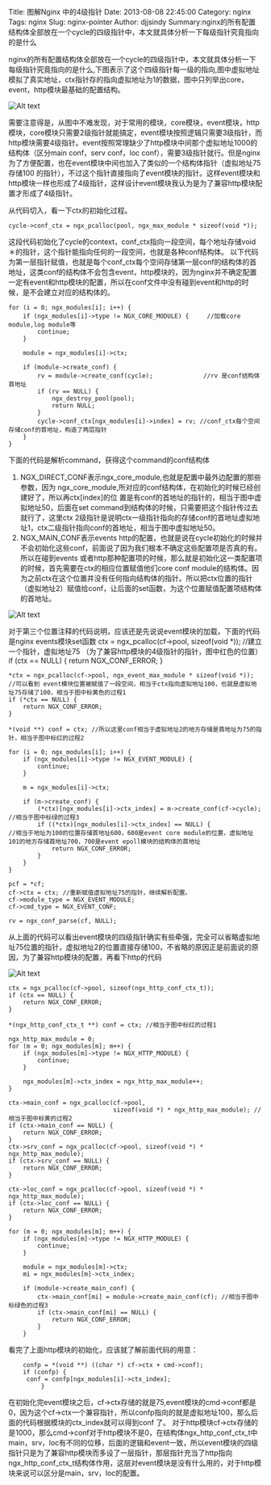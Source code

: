 Title: 图解Nginx 中的4级指针 
Date: 2013-08-08 22:45:00
Category: nginx
Tags: nginx
Slug: nginx-pointer
Author: djjsindy
Summary:nginx的所有配置结构体全部放在一个cycle的四级指针中，本文就具体分析一下每级指针究竟指向的是什么

 
 
   
   nginx的所有配置结构体全部放在一个cycle的四级指针中，本文就具体分析一下每级指针究竟指向的是什么,下图表示了这个四级指针每一级的指向,图中虚拟地址模拟了真实地址，ctx指针存的指向虚拟地址为1的数据，图中只列举出core，event，http模块最基础的配置结构。
   				
   				
   				   
       
![Alt text](https://lh6.googleusercontent.com/-EvDQj2yRuCU/UhCCwPNtrFI/AAAAAAAAAJw/QPY2xNu2zzM/s576/Screen%2520Shot%25202013-08-08%2520at%252010.33.57%2520PM.png)

 需要注意得是，从图中不难发现，对于常用的模块，core模块，event模块，http模块，core模块只需要2级指针就能搞定，event模块按照逻辑只需要3级指针，而http模块需要4级指针。event按照常理缺少了http模块中间那个虚拟地址1000的结构体（区分main conf，serv conf，loc conf），需要3级指针就行。但是nginx为了方便配置，也在event模块中间也加入了类似的一个结构体指针（虚拟地址75存储100 的指针），不过这个指针直接指向了event模块的指针。这样event模块和http模块一样也形成了4级指针，这样设计event模块我认为是为了兼容http模块配置才形成了4级指针。

   从代码切入，看一下ctx的初始化过程。
   
	cycle->conf_ctx = ngx_pcalloc(pool, ngx_max_module * sizeof(void *));
 这段代码初始化了cycle的context，conf_ctx指向一段空间，每个地址存储void ＊的指针，这个指针能指向任何的一段空间，也就是各种conf结构体。
     以下代码为第一层指针赋值，也就是每个conf_ctx每个空间存储第一层conf的结构体的首地址，这类conf的结构体不会包含event，http模块的，因为nginx并不确定配置一定有event和http模块的配置，所以在conf文件中没有碰到event和http的时候，是不会建立对应的结构体的。
     
     
	for (i = 0; ngx_modules[i]; i++) {
        if (ngx_modules[i]->type != NGX_CORE_MODULE) {     //加载core module,log module等
            continue;
        } 

        module = ngx_modules[i]->ctx;

        if (module->create_conf) {
            rv = module->create_conf(cycle);              //rv 是conf结构体首地址
            if (rv == NULL) {
                ngx_destroy_pool(pool);
                return NULL;
            } 
            cycle->conf_ctx[ngx_modules[i]->index] = rv; //conf_ctx每个空间存储conf的首地址，构造了两层指针
        }
    }    
    
 下面的代码是解析command，获得这个command的conf结构体
 
 1.    NGX_DIRECT_CONF表示ngx_core_module,也就是配置中最外边配置的那些参数，因为 ngx_core_module,所对应的conf结构体，在初始化的时候已经创建好了，所以再ctx[index]的位 置是有conf的首地址的指针的，相当于图中虚拟地址50，后面在set command到结构体的时候，只需要把这个指针传过去就行了，这里ctx 2级指针是说明ctx一级指针指向的存储conf的首地址虚拟地址1，ctx二级指针指向conf的首地址，相当于图中虚拟地址50。
 2.    NGX_MAIN_CONF表示events http的配置，也就是说在cycle初始化的时候并不会初始化这些conf，前面说了因为我们根本不确定这些配置项是否真的有。所以在碰到events 或者http那种配置项的时候，那么就是初始化这一类配置项的时候，首先需要在ctx的相应位置赋值他们core conf module的结构体。因为之前ctx在这个位置并没有任何指向结构体的指针。所以把ctx位置的指针（虚拟地址2）赋值给conf，让后面的set函数，为这个位置赋值配置项结构体的首地址。
 
    
 ![Alt text](https://lh6.googleusercontent.com/-gDhkSPbxjig/UhCCxLCholI/AAAAAAAAACk/lMNtzNIT0iY/s1024/Screen%2520Shot%25202013-08-08%2520at%252010.38.53%2520PM.png)
 
  对于第三个位置注释的代码说明，应该还是先说说event模块的加载，下面的代码是nginx events模块set函数
	ctx = ngx_pcalloc(cf->pool, sizeof(void *)); //建立一个指针，虚拟地址75 （为了兼容http模块的4级指针的指针，图中红色的位置）
    if (ctx == NULL) {
        return NGX_CONF_ERROR;
    } 

    *ctx = ngx_pcalloc(cf->pool, ngx_event_max_module * sizeof(void *)); //可以看到 event模块位置被赋值了一段空间，相当于ctx指向虚拟地址100，也就是虚拟地址75存储了100，相当于图中标黄色的过程1
    if (*ctx == NULL) {
        return NGX_CONF_ERROR;
    } 

    *(void **) conf = ctx; //所以这里conf相当于虚拟地址2的地方存储是首地址为75的指针，相当于图中标红的过程2

    for (i = 0; ngx_modules[i]; i++) {
        if (ngx_modules[i]->type != NGX_EVENT_MODULE) {
            continue;
        } 

        m = ngx_modules[i]->ctx;

        if (m->create_conf) {
            (*ctx)[ngx_modules[i]->ctx_index] = m->create_conf(cf->cycle); //相当于图中标绿的过程3
            if ((*ctx)[ngx_modules[i]->ctx_index] == NULL) {               //相当于地址为100的位置存储首地址600，600是event core module的位置，虚拟地址101的地方存储首地址700，700是event epoll模块的结构体的首地址
                return NGX_CONF_ERROR;
            } 
        } 
    } 

    pcf = *cf; 
    cf->ctx = ctx; //重新赋值虚拟地址75的指针，继续解析配置。
    cf->module_type = NGX_EVENT_MODULE;
    cf->cmd_type = NGX_EVENT_CONF;

    rv = ngx_conf_parse(cf, NULL);
    
    
 从上面的代码可以看出event模块的四级指针确实有些牵强，完全可以省略虚拟地址75位置的指针，虚拟地址2的位置直接存储100，不省略的原因正是前面说的原因，为了兼容http模块的配置，再看下http的代码
 
 ![Alt text](https://lh5.googleusercontent.com/-9I2BjhwFt3U/UhCCzZtL9bI/AAAAAAAAACs/ISULGqMKK-Y/s1024/Screen%2520Shot%25202013-08-08%2520at%252010.40.34%2520PM.png)
 
 	ctx = ngx_pcalloc(cf->pool, sizeof(ngx_http_conf_ctx_t));
    if (ctx == NULL) {
        return NGX_CONF_ERROR;
    } 

    *(ngx_http_conf_ctx_t **) conf = ctx; //相当于图中标红的过程1

    ngx_http_max_module = 0; 
    for (m = 0; ngx_modules[m]; m++) {
        if (ngx_modules[m]->type != NGX_HTTP_MODULE) {
            continue;
        } 

        ngx_modules[m]->ctx_index = ngx_http_max_module++;
    } 

    ctx->main_conf = ngx_pcalloc(cf->pool,
                                 sizeof(void *) * ngx_http_max_module); //相当于图中标黄的过程2
    if (ctx->main_conf == NULL) {
        return NGX_CONF_ERROR;
    }
    ctx->srv_conf = ngx_pcalloc(cf->pool, sizeof(void *) * ngx_http_max_module);
    if (ctx->srv_conf == NULL) {
        return NGX_CONF_ERROR;
    }

    ctx->loc_conf = ngx_pcalloc(cf->pool, sizeof(void *) * ngx_http_max_module);
    if (ctx->loc_conf == NULL) {
        return NGX_CONF_ERROR;
    }

    for (m = 0; ngx_modules[m]; m++) {
        if (ngx_modules[m]->type != NGX_HTTP_MODULE) {
            continue;
        }

        module = ngx_modules[m]->ctx;
        mi = ngx_modules[m]->ctx_index;

        if (module->create_main_conf) {
            ctx->main_conf[mi] = module->create_main_conf(cf); //相当于图中标绿色的过程3
            if (ctx->main_conf[mi] == NULL) {
                return NGX_CONF_ERROR;
            }
        }
        
        
 看完了上面http模块的初始化，应该就了解前面代码的用意：
	 
	    confp = *(void **) ((char *) cf->ctx + cmd->conf); 
  		if (confp) {
         conf = confp[ngx_modules[i]->ctx_index];
             }
       
  在初始化完event模块之后，cf->ctx存储的就是75,event模块的cmd->conf都是0，因为这个cf->ctx一个兼容指针，所以confp指向的就是虚拟地址100，那么后面的代码根据模块的ctx_index就可以得到conf 了。
     对于http模块cf->ctx存储的是1000，那么cmd->conf对于http模块不是0，在结构体ngx_http_conf_ctx_t中main，srv，loc有不同的位移，后面的逻辑和event一致，所以event模块的四级指针只是为了兼容http模块而多设了一层指针，那层指针充当了http指向ngx_http_conf_ctx_t结构体作用，这层对event模块是没有什么用的，对于http模块来说可以区分是main，srv，loc的配置。


<script>
  (function(i,s,o,g,r,a,m){i['GoogleAnalyticsObject']=r;i[r]=i[r]||function(){
  (i[r].q=i[r].q||[]).push(arguments)},i[r].l=1*new Date();a=s.createElement(o),
  m=s.getElementsByTagName(o)[0];a.async=1;a.src=g;m.parentNode.insertBefore(a,m)
  })(window,document,'script','//www.google-analytics.com/analytics.js','ga');

  ga('create', 'UA-43260693-1', 'djjsindy.github.io');
  ga('send', 'pageview');

</script>



